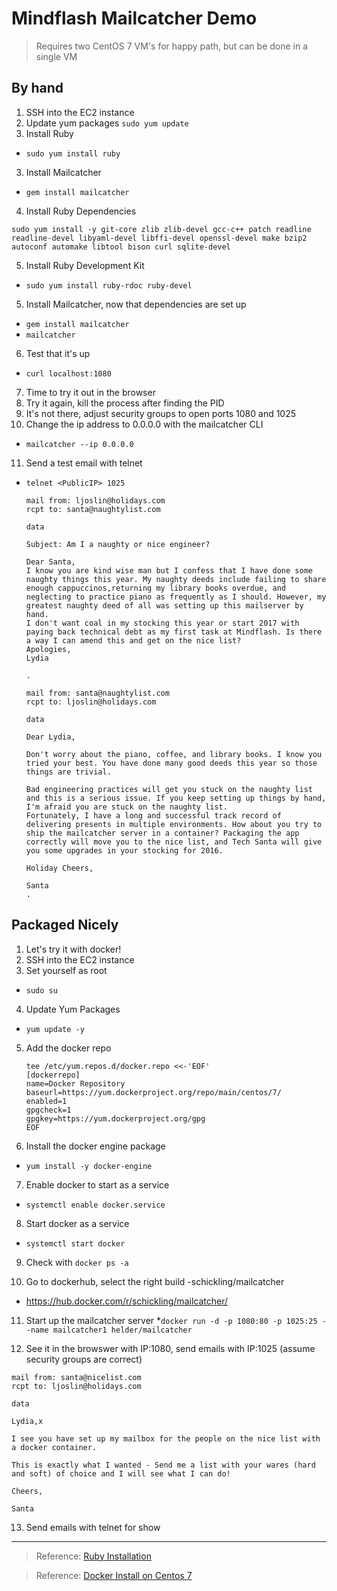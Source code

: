 # Mindflash Mailcatcher Demo

> Requires two CentOS 7 VM's for happy path, but can be done in a single VM

## By hand

1. SSH into the EC2 instance
2. Update yum packages
`sudo yum update`
2. Install Ruby
 * `sudo yum install ruby`
3. Install Mailcatcher 
 * `gem install mailcatcher`
4. Install Ruby Dependencies

```
sudo yum install -y git-core zlib zlib-devel gcc-c++ patch readline readline-devel libyaml-devel libffi-devel openssl-devel make bzip2 autoconf automake libtool bison curl sqlite-devel
```
5. Install Ruby Development Kit
 * `sudo yum install ruby-rdoc ruby-devel`
5. Install Mailcatcher, now that dependencies are set up

 * `gem install mailcatcher`
 * `mailcatcher`
6. Test that it's up
 * `curl localhost:1080`
7. Time to try it out in the browser
8. Try it again, kill the process after finding the PID 
9. It's not there, adjust security groups to open ports 1080 and 1025
10. Change the ip address to 0.0.0.0 with the mailcatcher CLI
 * `mailcatcher --ip 0.0.0.0`
11. Send a test email with telnet
 * `telnet <PublicIP> 1025`
 
	```
	mail from: ljoslin@holidays.com
	rcpt to: santa@naughtylist.com
	 
	data
	
	Subject: Am I a naughty or nice engineer?
	
	Dear Santa,
	I know you are kind wise man but I confess that I have done some naughty things this year. My naughty deeds include failing to share enough cappuccinos,returning my library books overdue, and neglecting to practice piano as frequently as I should. However, my greatest naughty deed of all was setting up this mailserver by hand.
	I don't want coal in my stocking this year or start 2017 with paying back technical debt as my first task at Mindflash. Is there a way I can amend this and get on the nice list?
	Apologies,
	Lydia
	 
	.
	``` 
	 
	 
	```
	mail from: santa@naughtylist.com
	rcpt to: ljoslin@holidays.com
	 
	data
	 
	Dear Lydia,
	 
	Don't worry about the piano, coffee, and library books. I know you tried your best. You have done many good deeds this year so those things are trivial.
	
	Bad engineering practices will get you stuck on the naughty list and this is a serious issue. If you keep setting up things by hand, I'm afraid you are stuck on the naughty list.  
	Fortunately, I have a long and successful track record of delivering presents in multiple environments. How about you try to ship the mailcatcher server in a container? Packaging the app correctly will move you to the nice list, and Tech Santa will give you some upgrades in your stocking for 2016.
	
	Holiday Cheers,
	
	Santa
	.
	
	``` 


## Packaged Nicely
1. Let's try it with docker! 
2. SSH into the EC2 instance
3. Set yourself as root
 * `sudo su`
4. Update Yum Packages
 * `yum update -y`
5. Add the docker repo

	```
	tee /etc/yum.repos.d/docker.repo <<-'EOF'
	[dockerrepo]
	name=Docker Repository
	baseurl=https://yum.dockerproject.org/repo/main/centos/7/
	enabled=1
	gpgcheck=1
	gpgkey=https://yum.dockerproject.org/gpg
	EOF
	```

6. Install the docker engine package

 * `yum install -y docker-engine`

7. Enable docker to start as a service 
 * `systemctl enable docker.service`

8. Start docker as a service
 * `systemctl start docker`

9. Check with `docker ps -a`
 
10. Go to dockerhub, select the right build -schickling/mailcatcher 
 * https://hub.docker.com/r/schickling/mailcatcher/

11. Start up the mailcatcher server
 *`docker run -d -p 1080:80 -p 1025:25 --name mailcatcher1 helder/mailcatcher`
 
12. See it in the browswer with IP:1080, send emails with IP:1025 (assume security groups are correct)

```
mail from: santa@nicelist.com
rcpt to: ljoslin@holidays.com
	 
data
	 
Lydia,x

I see you have set up my mailbox for the people on the nice list with a docker container. 

This is exactly what I wanted - Send me a list with your wares (hard and soft) of choice and I will see what I can do!

Cheers,

Santa

```

13. Send emails with telnet for show

---
> Reference: [Ruby Installation](http://etutorialsworld.com/2016/03/install-ruby-ruby-gems-and-rails-on-centos-7/)

> Reference: [Docker Install on Centos 7](https://www.digitalocean.com/community/tutorials/how-to-install-and-use-docker-on-centos-7)
